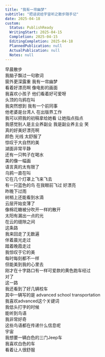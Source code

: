 ```yaml
---    
title: "我有一帘幽梦"    
subtitle: "把话说给宇宙听之散步随手记"    
date: 2025-04-18    
custom:    
  Status: PublishReady    
  WritingStart: 2025-04-15    
  Completion: 2025-04-15    
  EditingCompletion: 2025-04-18    
  PlannedPublication: null    
  ActualPublication: null    
  Notes: null    
---        
```

早晨散步      
我脑子飘过一句歌词      
窗外更深露重 我有一帘幽梦        
看着好漂亮啊 像电影的画面        
我喜欢小孩子 他们看着好可爱呀      
    头顶的乌鸦在叫        
我突然想到 我有一个前同事      
    他老婆是台湾人 在出版界工作      
   我可以把我的初稿拿给她看 让她指点指点        
我感觉别人是主业养副业 我是副业养主业 笑        
真的好美好漂亮啊      
    颜色 光线 太舒服了        
惊叹于大自然的美        
湖面非常平静      
    还有一只鸭子在喝水        
美的像一幅画      
    语言真的太有限了        
乌鸦一直在叫      
    它在几个灯罩上飞来飞去        
有一只蓝色的鸟 在我眼前飞过 好漂亮        
昨晚下过雨      
树梢上还能看到水滴        
云层开始变薄了      
像棉花糖被分吹开一样的散开        
太阳有漏出一点的光      
在云的缝隙之间        
这条路      
我来回走了无数遍      
伴着晨光走过      
踏着晚霞走过        
我惊叹于它的美        
每时每刻都不一样      
但能美到我的心里去        
刚才在十字路口有一样可爱款的黄色跑车经过      
对了      
这一路      
我还看到了好几辆校车      
其中一辆写的是 advanced school transportation      
我喜欢advanced这个关键词        
我低头打字的时候      
能听到鸟语        
我非常好奇      
这些鸟语都在传递什么信息呢        
宇宙      
我想要一辆白色的三门Jeep车      
我喜欢白色的车      
看着让人很舒服        
    